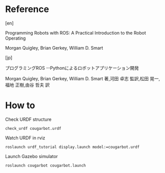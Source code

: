 # Reference
[en]

Programming Robots with ROS: A Practical Introduction to the Robot Operating

Morgan Quigley, Brian Gerkey, William D. Smart

[jp]

プログラミングROS --Pythonによるロボットアプリケーション開発

Morgan Quigley, Brian Gerkey, William D. Smart 著,河田 卓志 監訳,松田 晃一,福地 正樹,由谷 哲夫 訳

# How to
Check URDF structure
```
check_urdf cougarbot.urdf
```

Watch URDF in rviz
```
roslaunch urdf_tutorial display.launch model:=cougarbot.urdf
```
Launch Gazebo simulator
```
roslaunch cougarbot cougarbot.launch
```